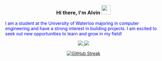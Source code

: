 <div id="header" align=center>
<h3 align=center>Hi there, I'm Alvin <img src="https://user-images.githubusercontent.com/49791407/185825548-85fc32b8-e85e-49f1-a27b-4ce6f212d57d.gif" width=30px></img></h3> 
</div>

<p style="color:blue">I am a student at the University of Waterloo majoring in computer engineering and have a strong interest in building projects. I am excited to seek out new opportunities to learn and grow in my field!</p>

<div id="header" align=center>
  <div id="contact">
    <a href="mailto:alvinjosematthew@gmail.com">
      <img src="https://img.shields.io/badge/Gmail-D14836?style=for-the-badge&logo=gmail&logoColor=white"></img>
    </a>
    <a href="https://alvinmatthew.com">  
      <img src="https://img.shields.io/static/v1?label=Portfolio&message=%3C/%3E&color=brightgreen&style=for-the-badge"></img>
    </a>
  </div>

[![GitHub Streak](https://github-readme-streak-stats.herokuapp.com?user=AJM432&theme=onedark&hide_border=false)](https://git.io/streak-stats)
</div>
